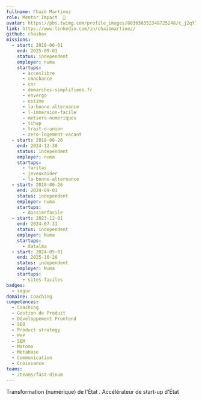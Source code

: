```yaml
---
fullname: Chaïb Martinez
role: Mentor Impact  🚀
avatar: https://pbs.twimg.com/profile_images/803636352348725248/c_j2qY7f_400x400.jpg
link: https://www.linkedin.com/in/chaibmartinez/
github: chaibax
missions:
  - start: 2018-06-01
    end: 2025-09-01
    status: independent
    employer: numa
    startups:
      - acceslibre
      - cmachance
      - cnr
      - demarches-simplifiees.fr
      - envergo
      - estime
      - la-bonne-alternance
      - l-immersion-facile
      - metiers-numeriques
      - tchap
      - trait-d-union
      - zero-logement-vacant
  - start: 2018-06-26
    end: 2024-12-30
    status: independent
    employer: numa
    startups:
      - faritas
      - jeveuxaider
      - la-bonne-alternance
  - start: 2018-06-26
    end: 2024-09-01
    status: independent
    employer: numa
    startups:
      - dossierfacile
  - start: 2023-12-01
    end: 2024-07-31
    status: independent
    employer: Numa
    startups:
      - datalma
  - start: 2024-05-01
    end: 2025-10-20
    status: independent
    employer: Numa
    startups:
      - sites-faciles
badges:
  - segur
domaine: Coaching
competences:
  - Coaching
  - Gestion de Produit
  - Développement Frontend
  - SEO
  - Product strategy
  - PHP
  - SEM
  - Matomo
  - Metabase
  - Communication
  - Croissance
teams:
  - /teams/fast-dinum
---
```

Transformation (numérique) de l'État . Accélérateur de start-up d'État